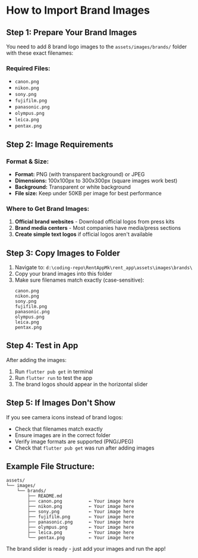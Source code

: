 # How to Import Brand Images

## Step 1: Prepare Your Brand Images

You need to add 8 brand logo images to the `assets/images/brands/` folder with these exact filenames:

### Required Files:
- `canon.png`
- `nikon.png` 
- `sony.png`
- `fujifilm.png`
- `panasonic.png`
- `olympus.png`
- `leica.png`
- `pentax.png`

## Step 2: Image Requirements

### Format & Size:
- **Format:** PNG (with transparent background) or JPEG
- **Dimensions:** 100x100px to 300x300px (square images work best)
- **Background:** Transparent or white background
- **File size:** Keep under 50KB per image for best performance

### Where to Get Brand Images:
1. **Official brand websites** - Download official logos from press kits
2. **Brand media centers** - Most companies have media/press sections
3. **Create simple text logos** if official logos aren't available

## Step 3: Copy Images to Folder

1. Navigate to: `d:\coding-repo\RentAppMk\rent_app\assets\images\brands\`
2. Copy your brand images into this folder
3. Make sure filenames match exactly (case-sensitive):
   ```
   canon.png
   nikon.png
   sony.png
   fujifilm.png
   panasonic.png
   olympus.png
   leica.png
   pentax.png
   ```

## Step 4: Test in App

After adding the images:
1. Run `flutter pub get` in terminal
2. Run `flutter run` to test the app
3. The brand logos should appear in the horizontal slider

## Step 5: If Images Don't Show

If you see camera icons instead of brand logos:
- Check that filenames match exactly
- Ensure images are in the correct folder
- Verify image formats are supported (PNG/JPEG)
- Check that `flutter pub get` was run after adding images

## Example File Structure:
```
assets/
└── images/
    └── brands/
        ├── README.md
        ├── canon.png          ← Your image here
        ├── nikon.png          ← Your image here
        ├── sony.png           ← Your image here
        ├── fujifilm.png       ← Your image here
        ├── panasonic.png      ← Your image here
        ├── olympus.png        ← Your image here
        ├── leica.png          ← Your image here
        └── pentax.png         ← Your image here
```

The brand slider is ready - just add your images and run the app!
